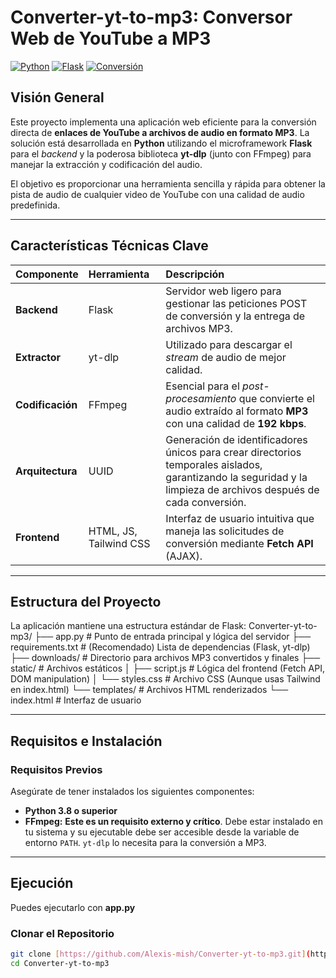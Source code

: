 # Converter-yt-to-mp3: Conversor Web de YouTube a MP3

[![Python](https://img.shields.io/badge/Python-3.8%2B-blue.svg)](https://www.python.org/)
[![Flask](https://img.shields.io/badge/Framework-Flask-black.svg)](https://flask.palletsprojects.com/)
[![Conversión](https://img.shields.io/badge/Tool-yt--dlp%20%26%20FFmpeg-red.svg)]()

## Visión General

Este proyecto implementa una aplicación web eficiente para la conversión directa de **enlaces de YouTube a archivos de audio en formato MP3**. La solución está desarrollada en **Python** utilizando el microframework **Flask** para el *backend* y la poderosa biblioteca **yt-dlp** (junto con FFmpeg) para manejar la extracción y codificación del audio.

El objetivo es proporcionar una herramienta sencilla y rápida para obtener la pista de audio de cualquier video de YouTube con una calidad de audio predefinida.

---

## Características Técnicas Clave

| Componente | Herramienta | Descripción |
| :--- | :--- | :--- |
| **Backend** | Flask | Servidor web ligero para gestionar las peticiones POST de conversión y la entrega de archivos MP3. |
| **Extractor** | yt-dlp | Utilizado para descargar el *stream* de audio de mejor calidad. |
| **Codificación** | FFmpeg | Esencial para el *post-procesamiento* que convierte el audio extraído al formato **MP3** con una calidad de **192 kbps**. |
| **Arquitectura** | UUID | Generación de identificadores únicos para crear directorios temporales aislados, garantizando la seguridad y la limpieza de archivos después de cada conversión. |
| **Frontend** | HTML, JS, Tailwind CSS | Interfaz de usuario intuitiva que maneja las solicitudes de conversión mediante **Fetch API** (AJAX). |

---

## Estructura del Proyecto

La aplicación mantiene una estructura estándar de Flask:
Converter-yt-to-mp3/
├── app.py                      # Punto de entrada principal y lógica del servidor
├── requirements.txt            # (Recomendado) Lista de dependencias (Flask, yt-dlp)
├── downloads/                  # Directorio para archivos MP3 convertidos y finales
├── static/                     # Archivos estáticos
│   ├── script.js               # Lógica del frontend (Fetch API, DOM manipulation)
│   └── styles.css              # Archivo CSS (Aunque usas Tailwind en index.html)
└── templates/                  # Archivos HTML renderizados
    └── index.html              # Interfaz de usuario


---

## Requisitos e Instalación

### Requisitos Previos

Asegúrate de tener instalados los siguientes componentes:

* **Python 3.8 o superior**
* **FFmpeg:** **Este es un requisito externo y crítico**. Debe estar instalado en tu sistema y su ejecutable debe ser accesible desde la variable de entorno `PATH`. `yt-dlp` lo necesita para la conversión a MP3.

---
## Ejecución
Puedes ejecutarlo con **app.py**

### Clonar el Repositorio

```bash
git clone [https://github.com/Alexis-mish/Converter-yt-to-mp3.git](https://github.com/Alexis-mish/Converter-yt-to-mp3.git)
cd Converter-yt-to-mp3

